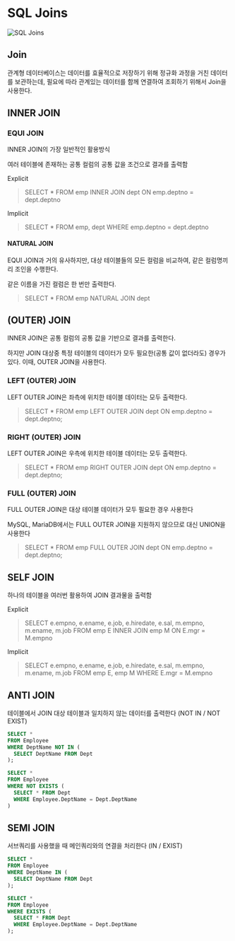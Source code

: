 # SQL Joins

![SQL Joins](https://raw.githubusercontent.com/pravusid/TIL/main/Database/img/sql-joins.jpg)

## Join

관계형 데이터베이스는 데이터를 효율적으로 저장하기 위해 정규화 과정을 거친 데이터를 보관하는데,
필요에 따라 관계있는 데이터를 함께 연결하여 조회하기 위해서 Join을 사용한다.

## INNER JOIN

### EQUI JOIN

INNER JOIN의 가장 일반적인 활용방식

여러 테이블에 존재하는 공통 컬럼의 공통 값을 조건으로 결과를 출력함

Explicit
> SELECT * FROM emp INNER JOIN dept ON emp.deptno = dept.deptno

Implicit
> SELECT * FROM emp, dept WHERE emp.deptno = dept.deptno

#### NATURAL JOIN

EQUI JOIN과 거의 유사하지만, 대상 테이블들의 모든 컬럼을 비교하여, 같은 컬럼명끼리 조인을 수행한다.

같은 이름을 가진 컬럼은 한 번만 출력한다.

> SELECT * FROM emp NATURAL JOIN dept

## (OUTER) JOIN

INNER JOIN은 공통 컬럼의 공통 값을 기반으로 결과를 출력한다.

하지만 JOIN 대상중 특정 테이블의 데이터가 모두 필요한(공통 값이 없더라도) 경우가 있다.
이때, OUTER JOIN을 사용한다.

### LEFT (OUTER) JOIN

LEFT OUTER JOIN은 좌측에 위치한 테이블 데이터는 모두 출력한다.

> SELECT * FROM emp LEFT OUTER JOIN dept ON emp.deptno = dept.deptno;

### RIGHT (OUTER) JOIN

LEFT OUTER JOIN은 우측에 위치한 테이블 데이터는 모두 출력한다.

> SELECT * FROM emp RIGHT OUTER JOIN dept ON emp.deptno = dept.deptno;

### FULL (OUTER) JOIN

FULL OUTER JOIN은 대상 테이블 데이터가 모두 필요한 경우 사용한다

MySQL, MariaDB에서는 FULL OUTER JOIN을 지원하지 않으므로 대신 UNION을 사용한다

> SELECT * FROM emp FULL OUTER JOIN dept ON emp.deptno = dept.deptno;

## SELF JOIN

하나의 테이블을 여러번 활용하여 JOIN 결과물을 출력함

Explicit
> SELECT e.empno, e.ename, e.job, e.hiredate, e.sal, m.empno, m.ename, m.job FROM emp E INNER JOIN emp M ON E.mgr = M.empno

Implicit
> SELECT e.empno, e.ename, e.job, e.hiredate, e.sal, m.empno, m.ename, m.job FROM emp E, emp M WHERE E.mgr = M.empno

## ANTI JOIN

테이블에서 JOIN 대상 테이블과 일치하지 않는 데이터를 출력한다 (NOT IN / NOT EXIST)

```sql
SELECT *
FROM Employee
WHERE DeptName NOT IN (
  SELECT DeptName FROM Dept
);

SELECT *
FROM Employee
WHERE NOT EXISTS (
  SELECT * FROM Dept
  WHERE Employee.DeptName = Dept.DeptName
)
```

## SEMI JOIN

서브쿼리를 사용했을 때 메인쿼리와의 연결을 처리한다 (IN / EXIST)

```sql
SELECT *
FROM Employee
WHERE DeptName IN (
  SELECT DeptName FROM Dept
);

SELECT *
FROM Employee
WHERE EXISTS (
  SELECT * FROM Dept
  WHERE Employee.DeptName = Dept.DeptName
);
```
